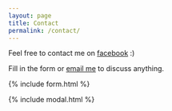 ```yaml
---
layout: page
title: Contact
permalink: /contact/
---
```


Feel free to contact me on [facebook](https://www.facebook.com/swastis.mishra.7) :)

Fill in the form or [email me](mailto:{{site.email}}) to discuss anything.

{% include form.html %}

{% include modal.html %}
